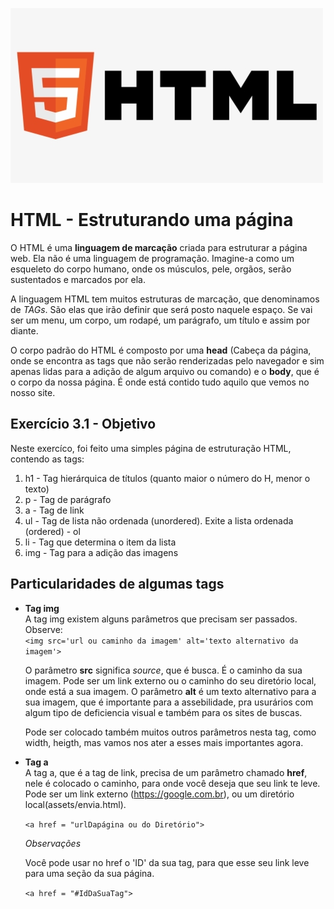 ![](html-logo.jpeg)
# HTML - Estruturando uma página
O HTML é uma **linguagem de marcação** criada para estruturar a página web. Ela não é uma linguagem de programação. Imagine-a como um esqueleto do corpo humano, onde os músculos, pele, orgãos, serão sustentados e marcados por ela. 

A linguagem HTML tem muitos estruturas de marcação, que denominamos de *TAGs*. São elas que irão definir que será posto naquele espaço. Se vai ser um menu, um corpo, um rodapé, um parágrafo, um título e assim por diante. 

O corpo padrão do HTML é composto por uma **head** (Cabeça da página, onde se encontra as tags que não serão renderizadas pelo navegador e sim apenas lidas para a adição de algum arquivo ou comando) e o **body**, que é o corpo da nossa página. É onde está contido tudo aquilo que vemos no nosso site.

## Exercício 3.1 - Objetivo
Neste exercíco, foi feito uma simples página de estruturação HTML, contendo as tags: 
<ol>
    <li>h1 - Tag hierárquica de títulos (quanto maior o número do H, menor o texto)</li>
    <li>p - Tag de parágrafo</li>
    <li>a - Tag de link</li>
    <li>ul - Tag de lista não ordenada (unordered). Exite a lista ordenada (ordered) - ol</li>
    <li>li - Tag que determina o item da lista</li>
    <li>img - Tag para a adição das imagens</li>
</ol>

## Particularidades de algumas tags
- **Tag img** <br>
    A tag img existem alguns parâmetros que precisam ser passados. Observe: <br>
    `<img src='url ou caminho da imagem' alt='texto alternativo da imagem'>`

    O parâmetro **src** significa *source*, que é busca. É o caminho da sua imagem. Pode ser um link externo ou o caminho do seu diretório local, onde está a sua imagem. O parâmetro **alt** é um texto alternativo para a sua imagem, que é importante para a assebilidade, pra usurários com algum tipo de deficiencia visual e também para os sites de buscas. 

    Pode ser colocado também muitos outros parâmetros nesta tag, como width, heigth, mas vamos nos ater a esses mais importantes agora.

- **Tag a** <br>
    A tag a, que é a tag de link, precisa de um parâmetro chamado **href**, nele é colocado o caminho, para onde você deseja que seu link te leve. Pode ser um link externo (https://google.com.br), ou um diretório local(assets/envia.html).

    `<a href = "urlDapágina ou do Diretório">`

    *Observações*

    Você pode usar no href o 'ID' da sua tag, para que esse seu link leve para uma seção da sua página.

    `<a href = "#IdDaSuaTag">`